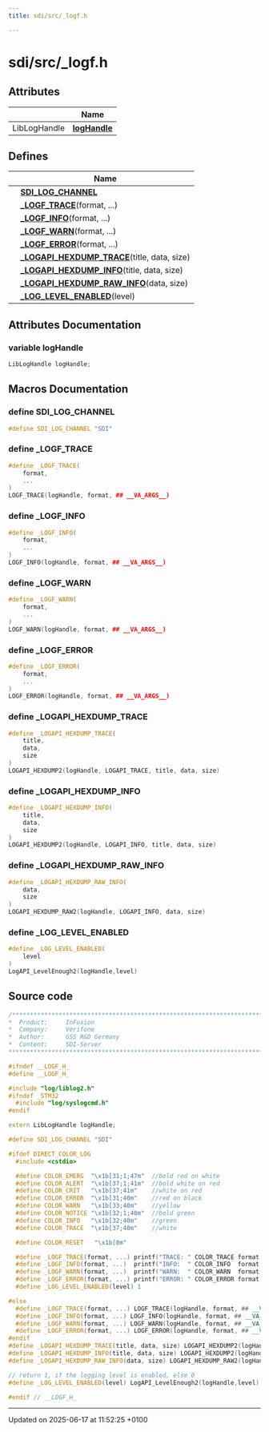```yaml
---
title: sdi/src/_logf.h

---
```


# sdi/src/_logf.h



## Attributes

|                | Name           |
| -------------- | -------------- |
| LibLogHandle | **[logHandle](__logf_8h.md#variable-loghandle)**  |

## Defines

|                | Name           |
| -------------- | -------------- |
|  | **[SDI_LOG_CHANNEL](__logf_8h.md#define-sdi-log-channel)**  |
|  | **[_LOGF_TRACE](__logf_8h.md#define--logf-trace)**(format, ...)  |
|  | **[_LOGF_INFO](__logf_8h.md#define--logf-info)**(format, ...)  |
|  | **[_LOGF_WARN](__logf_8h.md#define--logf-warn)**(format, ...)  |
|  | **[_LOGF_ERROR](__logf_8h.md#define--logf-error)**(format, ...)  |
|  | **[_LOGAPI_HEXDUMP_TRACE](__logf_8h.md#define--logapi-hexdump-trace)**(title, data, size)  |
|  | **[_LOGAPI_HEXDUMP_INFO](__logf_8h.md#define--logapi-hexdump-info)**(title, data, size)  |
|  | **[_LOGAPI_HEXDUMP_RAW_INFO](__logf_8h.md#define--logapi-hexdump-raw-info)**(data, size)  |
|  | **[_LOG_LEVEL_ENABLED](__logf_8h.md#define--log-level-enabled)**(level)  |



## Attributes Documentation

### variable logHandle

```cpp
LibLogHandle logHandle;
```



## Macros Documentation

### define SDI_LOG_CHANNEL

```cpp
#define SDI_LOG_CHANNEL "SDI"
```


### define _LOGF_TRACE

```cpp
#define _LOGF_TRACE(
    format,
    ...
)
LOGF_TRACE(logHandle, format, ## __VA_ARGS__)
```


### define _LOGF_INFO

```cpp
#define _LOGF_INFO(
    format,
    ...
)
LOGF_INFO(logHandle, format, ## __VA_ARGS__)
```


### define _LOGF_WARN

```cpp
#define _LOGF_WARN(
    format,
    ...
)
LOGF_WARN(logHandle, format, ## __VA_ARGS__)
```


### define _LOGF_ERROR

```cpp
#define _LOGF_ERROR(
    format,
    ...
)
LOGF_ERROR(logHandle, format, ## __VA_ARGS__)
```


### define _LOGAPI_HEXDUMP_TRACE

```cpp
#define _LOGAPI_HEXDUMP_TRACE(
    title,
    data,
    size
)
LOGAPI_HEXDUMP2(logHandle, LOGAPI_TRACE, title, data, size)
```


### define _LOGAPI_HEXDUMP_INFO

```cpp
#define _LOGAPI_HEXDUMP_INFO(
    title,
    data,
    size
)
LOGAPI_HEXDUMP2(logHandle, LOGAPI_INFO, title, data, size)
```


### define _LOGAPI_HEXDUMP_RAW_INFO

```cpp
#define _LOGAPI_HEXDUMP_RAW_INFO(
    data,
    size
)
LOGAPI_HEXDUMP_RAW2(logHandle, LOGAPI_INFO, data, size)
```


### define _LOG_LEVEL_ENABLED

```cpp
#define _LOG_LEVEL_ENABLED(
    level
)
LogAPI_LevelEnough2(logHandle,level)
```


## Source code

```cpp
/****************************************************************************
*  Product:     InFusion
*  Company:     Verifone
*  Author:      GSS R&D Germany
*  Content:     SDI-Server
****************************************************************************/

#ifndef __LOGF_H_
#define __LOGF_H_

#include "log/liblog2.h"
#ifndef _STM32
  #include "log/syslogcmd.h"
#endif

extern LibLogHandle logHandle;

#define SDI_LOG_CHANNEL "SDI"

#ifdef DIRECT_COLOR_LOG
  #include <cstdio>

  #define COLOR_EMERG  "\x1b[31;1;47m"  //bold red on white
  #define COLOR_ALERT  "\x1b[37;1;41m"  //bold white on red
  #define COLOR_CRIT   "\x1b[37;41m"    //white on red
  #define COLOR_ERROR  "\x1b[31;40m"    //red on black
  #define COLOR_WARN   "\x1b[33;40m"    //yellow
  #define COLOR_NOTICE "\x1b[32;1;40m"  //bold green
  #define COLOR_INFO   "\x1b[32;40m"    //green
  #define COLOR_TRACE  "\x1b[37;40m"    //white

  #define COLOR_RESET   "\x1b[0m"

  #define _LOGF_TRACE(format, ...) printf("TRACE: " COLOR_TRACE format COLOR_RESET "\n", ## __VA_ARGS__)
  #define _LOGF_INFO(format, ...)  printf("INFO:  " COLOR_INFO  format COLOR_RESET "\n", ## __VA_ARGS__)
  #define _LOGF_WARN(format, ...)  printf("WARN:  " COLOR_WARN  format COLOR_RESET "\n", ## __VA_ARGS__)
  #define _LOGF_ERROR(format, ...) printf("ERROR: " COLOR_ERROR format COLOR_RESET "\n", ## __VA_ARGS__)
  #define _LOG_LEVEL_ENABLED(level) 1

#else
  #define _LOGF_TRACE(format, ...) LOGF_TRACE(logHandle, format, ## __VA_ARGS__)
  #define _LOGF_INFO(format, ...) LOGF_INFO(logHandle, format, ## __VA_ARGS__)
  #define _LOGF_WARN(format, ...) LOGF_WARN(logHandle, format, ## __VA_ARGS__)
  #define _LOGF_ERROR(format, ...) LOGF_ERROR(logHandle, format, ## __VA_ARGS__)
#endif
#define _LOGAPI_HEXDUMP_TRACE(title, data, size) LOGAPI_HEXDUMP2(logHandle, LOGAPI_TRACE, title, data, size)
#define _LOGAPI_HEXDUMP_INFO(title, data, size) LOGAPI_HEXDUMP2(logHandle, LOGAPI_INFO, title, data, size)
#define _LOGAPI_HEXDUMP_RAW_INFO(data, size) LOGAPI_HEXDUMP_RAW2(logHandle, LOGAPI_INFO, data, size)

// return 1, if the logging level is enabled, else 0
#define _LOG_LEVEL_ENABLED(level) LogAPI_LevelEnough2(logHandle,level)

#endif // __LOGF_H_
```


-------------------------------

Updated on 2025-06-17 at 11:52:25 +0100
